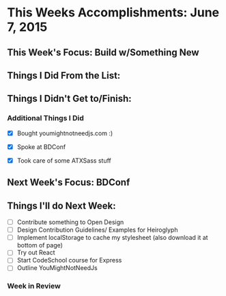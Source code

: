 # This Weeks Accomplishments: June 7, 2015

## This Week's Focus: Build w/Something New

## Things I Did From the List:


## Things I Didn't Get to/Finish:


### Additional Things I Did

- [x] Bought youmightnotneedjs.com :)
- [x] Spoke at BDConf
- [x] Took care of some ATXSass stuff


## Next Week's Focus: BDConf

## Things I'll do Next Week:

- [ ] Contribute something to Open Design
- [ ] Design Contribution Guidelines/ Examples for Heiroglyph
- [ ] Implement localStorage to cache my stylesheet (also download it at bottom of page)
- [ ] Try out React
- [ ] Start CodeSchool course for Express
- [ ] Outline YouMightNotNeedJs

### Week in Review


